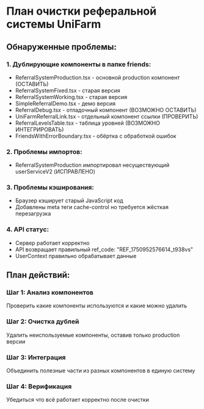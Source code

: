 # План очистки реферальной системы UniFarm

## Обнаруженные проблемы:

### 1. Дублирующие компоненты в папке friends:
- ReferralSystemProduction.tsx - основной production компонент (ОСТАВИТЬ)
- ReferralSystemFixed.tsx - старая версия
- ReferralSystemWorking.tsx - старая версия  
- SimpleReferralDemo.tsx - демо версия
- ReferralDebug.tsx - отладочный компонент (ВОЗМОЖНО ОСТАВИТЬ)
- UniFarmReferralLink.tsx - отдельный компонент ссылки (ПРОВЕРИТЬ)
- ReferralLevelsTable.tsx - таблица уровней (ВОЗМОЖНО ИНТЕГРИРОВАТЬ)
- FriendsWithErrorBoundary.tsx - обёртка с обработкой ошибок

### 2. Проблемы импортов:
- ReferralSystemProduction импортировал несуществующий userServiceV2 (ИСПРАВЛЕНО)

### 3. Проблемы кэширования:
- Браузер кэширует старый JavaScript код
- Добавлены meta теги cache-control но требуется жёсткая перезагрузка

### 4. API статус:
- Сервер работает корректно
- API возвращает правильный ref_code: "REF_1750952576614_t938vs"
- UserContext правильно обрабатывает данные

## План действий:

### Шаг 1: Анализ компонентов
Проверить какие компоненты используются и какие можно удалить

### Шаг 2: Очистка дублей
Удалить неиспользуемые компоненты, оставив только production версии

### Шаг 3: Интеграция
Объединить полезные части из разных компонентов в единую систему

### Шаг 4: Верификация
Убедиться что всё работает корректно после очистки